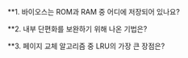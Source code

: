 **1. 바이오스는 ROM과 RAM 중 어디에 저장되어 있나요?

**2. 내부 단편화를 보완하기 위해 나온 기법은?

**3. 페이지 교체 알고리즘 중 LRU의 가장 큰 장점은? 
